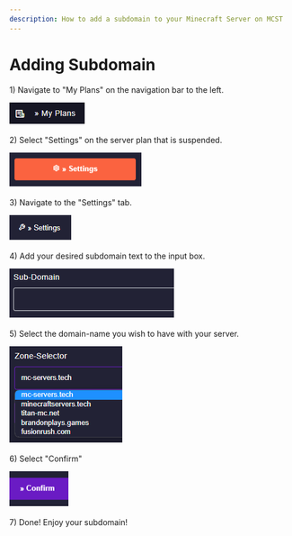 ```yaml
---
description: How to add a subdomain to your Minecraft Server on MCST
---
```


# Adding Subdomain

1\) Navigate to "My Plans" on the navigation bar to the left.

![](<../.gitbook/assets/image (13).png>)\
\
2\) Select "Settings" on the server plan that is suspended.

![](<../.gitbook/assets/image (38).png>)\
\
3\) Navigate to the "Settings" tab.

![](<../.gitbook/assets/image (3).png>)\
\
4\) Add your desired subdomain text to the input box.

![](<../.gitbook/assets/image (25).png>)\
\
5\) Select the domain-name you wish to have with your server.

![](<../.gitbook/assets/image (32).png>)\
\
6\) Select "Confirm"

![](<../.gitbook/assets/image (42).png>)\
\
7\) Done! Enjoy your subdomain!
